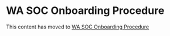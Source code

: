 # WA SOC Onboarding Procedure

This content has moved to [WA SOC Onboarding Procedure](https://wagov.github.io/wasocshared/#/onboarding.md)